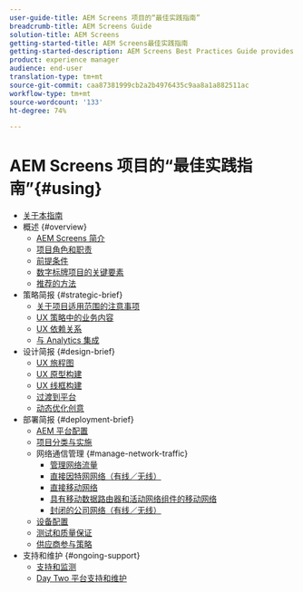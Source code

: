 ```yaml
---
user-guide-title: AEM Screens 项目的“最佳实践指南”
breadcrumb-title: AEM Screens Guide
solution-title: AEM Screens
getting-started-title: AEM Screens最佳实践指南
getting-started-description: AEM Screens Best Practices Guide provides guidance on how to successfully plan and execute an AEM Screens project.
product: experience manager
audience: end-user
translation-type: tm+mt
source-git-commit: caa87381999cb2a2b4976435c9aa8a1a882511ac
workflow-type: tm+mt
source-wordcount: '133'
ht-degree: 74%

---
```



# AEM Screens 项目的“最佳实践指南”{#using}

+ [关于本指南](about-guide.md)
+ 概述 {#overview}
   + [AEM Screens 简介](introduction.md)
   + [项目角色和职责](roles-responsibilities.md)
   + [前提条件](pre-requisites.md)
   + [数字标牌项目的关键要素](getting-started-digital-signage.md)
   + [推荐的方法](recommended-approach.md)
+ 策略简报 {#strategic-brief}
   + [关于项目适用范围的注意事项](pre-sales-considerations.md)
   + [UX 策略中的业务内容](business-content-strategy.md)
   + [UX 依赖关系](ux-dependencies.md)
   + [与 Analytics 集成](analytics.md)
+ 设计简报 {#design-brief}
   + [UX 旅程图](journey-map.md)
   + [UX 原型构建](prototypes.md)
   + [UX 线框构建](wireframes.md)
   + [过渡到平台](transition-platform.md)
   + [动态优化创意](dynamic-creative-optimizations.md)
+ 部署简报 {#deployment-brief}
   + [AEM 平台配置](aem-platform-configurations.md)
   + [项目分类与实施](project-taxonomy-implementation.md)
   + 网络通信管理 {#manage-network-traffic}
      + [管理网络流量](/help/using/managing-network-traffic.md)
      + [直接因特网网络（有线／无线）](/help/using/direct-internet-network.md)
      + [直接移动网络](/help/using/mobile-network.md)
      + [具有移动数据路由器和活动网络组件的移动网络](/help/using/mobile-network-router.md)
      + [封闭的公司网络（有线／无线）](/help/using/enclosed-corporate-network.md)
   + [设备配置](device-configurations.md)
   + [测试和质量保证](testing-quality-assurance.md)
   + [供应商参与策略](vendor-engagement.md)
+ 支持和维护 {#ongoing-support}
   + [支持和监测](support-monitoring.md)
   + [Day Two 平台支持和维护](day-two-support-maintenance.md)
